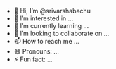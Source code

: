 - 👋 Hi, I’m @srivarshabachu
- 👀 I’m interested in ...
- 🌱 I’m currently learning ...
- 💞️ I’m looking to collaborate on ...
- 📫 How to reach me ...
- 😄 Pronouns: ...
- ⚡ Fun fact: ...

<!---
srivarshabachu/srivarshabachu is a ✨ special ✨ repository because its `README.md` (this file) appears on your GitHub profile.
You can click the Preview link to take a look at your changes.
--->

